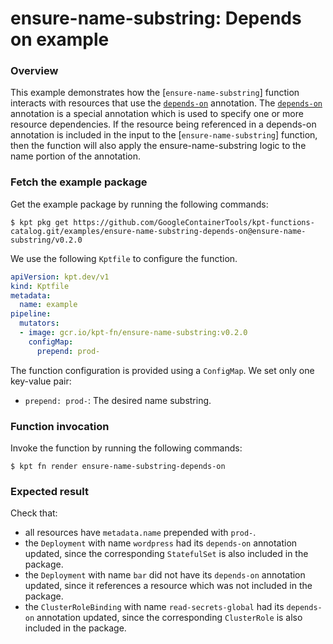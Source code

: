 # ensure-name-substring: Depends on example

### Overview

This example demonstrates how the [`ensure-name-substring`] function interacts
with resources that use the [`depends-on`] annotation. The [`depends-on`]
annotation is a special annotation which is used to specify one or more resource
dependencies. If the resource being referenced in a depends-on annotation is
included in the input to the [`ensure-name-substring`] function, then the
function will also apply the ensure-name-substring logic to the name portion of
the annotation.

### Fetch the example package

Get the example package by running the following commands:

```shell
$ kpt pkg get https://github.com/GoogleContainerTools/kpt-functions-catalog.git/examples/ensure-name-substring-depends-on@ensure-name-substring/v0.2.0
```

We use the following `Kptfile` to configure the function.

```yaml
apiVersion: kpt.dev/v1
kind: Kptfile
metadata:
  name: example
pipeline:
  mutators:
  - image: gcr.io/kpt-fn/ensure-name-substring:v0.2.0
    configMap:
      prepend: prod-
```

The function configuration is provided using a `ConfigMap`. We set only one
key-value pair:
- `prepend: prod-`: The desired name substring.

### Function invocation

Invoke the function by running the following commands:

```shell
$ kpt fn render ensure-name-substring-depends-on
```

### Expected result

Check that:
- all resources have `metadata.name` prepended with `prod-`.
- the `Deployment` with name `wordpress` had its `depends-on`
annotation updated, since the corresponding `StatefulSet` is also included in
the package.
- the `Deployment` with name `bar` did not have its `depends-on`
annotation updated, since it references a resource which was not included in the
package.
- the `ClusterRoleBinding` with name `read-secrets-global` had its `depends-on`
annotation updated, since the corresponding `ClusterRole` is also included in
the package.

[ensure-name-substring]: https://catalog.kpt.dev/ensure-name-substring/v0.2/

[`depends-on`]: https://kpt.dev/reference/annotations/depends-on/
